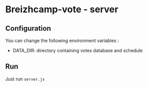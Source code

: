 Breizhcamp-vote - server
========================

Configuration
-------------

You can change the following environment variables :
 * DATA_DIR: directory containing votes database and schedule

Run
---

Just run `server.js`